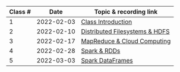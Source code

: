 | Class # | Date | Topic & recording link |
| -- | -- | -- |
| 1 | 2022-02-03 | [Class Introduction](https://umbc.webex.com/umbc/ldr.php?RCID=69c376ea41fa82f32b56c5ce8fcad3df) |
| 2 | 2022-02-10 | [Distributed Filesystems & HDFS](https://umbc.webex.com/umbc/ldr.php?RCID=1216d1c4ce60e9bdd6d23d230cadca2f) |
| 3 | 2022-02-17 | [MapReduce & Cloud Computing](https://umbc.webex.com/umbc/ldr.php?RCID=e938ca1c5fb8f740f1293937b261946d) |
| 4 | 2022-02-28 | [Spark & RDDs](https://umbc.webex.com/umbc/ldr.php?RCID=131693545b39e139f84d8d8223db713a) |
| 5 | 2022-03-03 | [Spark DataFrames](https://umbc.webex.com/recordingservice/sites/umbc/recording/fd27b2a07d7d103abfff0050568f95d3/playback) |
